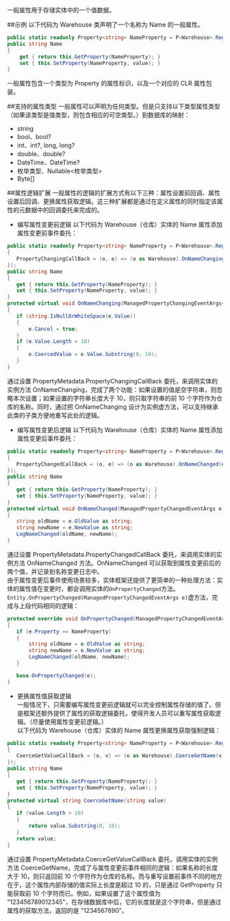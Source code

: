 一般属性用于存储实体中的一个值数据。  

##示例
以下代码为  Warehouse 类声明了一个名称为 Name  的一般属性。

```cs
public static readonly Property<string> NameProperty = P<Warehouse>.Register(e => e.Name);
public string Name
{
    get { return this.GetProperty(NameProperty); }
    set { this.SetProperty(NameProperty, value); }
}
```

一般属性包含一个类型为 Property<T> 的属性标识，以及一个对应的 CLR 属性包装。

##支持的属性类型
一般属性可以声明为任何类型。但是只支持以下类型属性类型（如果该类型是值类型，则包含相应的可空类型。）到数据库的映射：
 - string
 - bool、bool?
 - int、int?, long, long?
 - double、double?
 - DateTime、DateTime?
 - 枚举类型、Nullable<枚举类型>
 - Byte[]

##属性逻辑扩展
一般属性的逻辑的扩展方式有以下三种：属性设置前回调、属性设置后回调、更换属性获取逻辑。这三种扩展都是通过在定义属性的同时指定该属性的元数据中的回调委托来完成的。
 - 编写属性变更前逻辑
  以下代码为 Warehouse（仓库）实体的 Name 属性添加属性变更前事件委托：

 ```cs
public static readonly Property<string> NameProperty = P<Warehouse>.Register(e => e.Name, new PropertyMetadata<string>
{
    PropertyChangingCallBack = (o, e) => (o as Warehouse).OnNameChanging(e)
});
public string Name
{
    get { return this.GetProperty(NameProperty); }
    set { this.SetProperty(NameProperty, value); }
}
protected virtual void OnNameChanging(ManagedPropertyChangingEventArgs<string> e)
{
    if (string.IsNullOrWhiteSpace(e.Value))
    {
        e.Cancel = true;
    }
    if (e.Value.Length > 10)
    {
        e.CoercedValue = e.Value.Substring(0, 10);
    }
}
 ```

通过设置 PropertyMetadata.PropertyChangingCallBack 委托，来调用实体的实例方法 OnNameChanging，完成了两个功能：如果设置的值是空字符串，则忽略本次设置；如果设置的字符串长度大于 10，则只取字符串的前 10 个字符作为仓库的名称。同时，通过把 OnNameChanging 设计为实例虚方法，可以支持继承此类的子类方便地重写此处的逻辑。
 - 编写属性变更后逻辑
  以下代码为 Warehouse（仓库）实体的 Name 属性添加属性变更后事件委托：

 ```cs
public static readonly Property<string> NameProperty = P<Warehouse>.Register(e => e.Name, new PropertyMetadata<string>
{
    PropertyChangedCallBack = (o, e) => (o as Warehouse).OnNameChanged(e)
});
public string Name
{
    get { return this.GetProperty(NameProperty); }
    set { this.SetProperty(NameProperty, value); }
}
protected virtual void OnNameChanged(ManagedPropertyChangedEventArgs e)
{
    string oldName = e.OldValue as string;
    string newName = e.NewValue as string;
    LogNameChanged(oldName, newName);
}
 ```

通过设置 PropertyMetadata.PropertyChangedCallBack 委托，来调用实体的实例方法 OnNameChanged 方法。OnNameChanged 可以获取到属性变更前后的两个值，并记录到名称变更日志中。  
由于属性变更后事件使用场景较多，实体框架还提供了更简单的一种处理方法：实体的属性值在变更时，都会调用实体的`OnPropertyChanged`方法。`Entity.OnPropertyChanged(ManagedPropertyChangedEventArgs e)`虚方法，完成与上段代码相同的逻辑：

 ```cs
protected override void OnPropertyChanged(ManagedPropertyChangedEventArgs e)
{
    if (e.Property == NameProperty)
    {
        string oldName = e.OldValue as string;
        string newName = e.NewValue as string;
        LogNameChanged(oldName, newName);
    }

    base.OnPropertyChanged(e);
}
 ```

 - 更换属性值获取逻辑  
    一般情况下，只需要编写属性变更前逻辑就可以完全控制属性存储的值了。但是框架还额外提供了属性的获取逻辑委托，使得开发人员可以重写属性获取逻辑。（尽量使用属性变更前逻辑。）  
    以下代码为 Warehouse（仓库）实体的 Name 属性更换属性获取强制逻辑：

 ```cs
public static readonly Property<string> NameProperty = P<Warehouse>.Register(e => e.Name, new PropertyMetadata<string>
{
    CoerceGetValueCallBack = (o, v) => (o as Warehouse).CoerceGetName(v)
});
public string Name
{
    get { return this.GetProperty(NameProperty); }
    set { this.SetProperty(NameProperty, value); }
}
protected virtual string CoerceGetName(string value)
{
    if (value.Length > 10)
    {
        return value.Substring(0, 10);
    }
    return value;
}
 ```

通过设置 PropertyMetadata.CoerceGetValueCallBack 委托，调用实体的实例方法 CoerceGetName，完成了与属性变更前事件相同的逻辑：如果名称的长度大于 10，则只返回前 10 个字符作为仓库的名称。而与重写设置前事件不同的地方在于，这个属性内部存储的值实际上长度是超过 10 的，只是通过 GetProperty 只能获取前 10 个字符而已。例如，如果设置了这个属性值为 "123456789012345"，在存储数据库中后，它的长度就是这个字符串，但是通过属性的获取方法，返回的是 "1234567890"。
